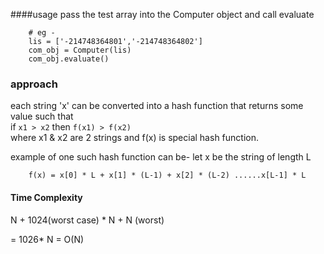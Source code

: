 ####usage
pass the test array into the Computer object and call evaluate

```
    # eg - 
    lis = ['-214748364801','-214748364802']
    com_obj = Computer(lis)
    com_obj.evaluate()
```

### approach
each string 'x' can be converted into a hash function that returns some value such that <br>
if `x1 > x2`  then `f(x1) > f(x2)` <br>
where x1 & x2 are 2 strings and f(x) is special hash function. <br>

example of one such hash function can be-
let x be the string of length L
```
    f(x) = x[0] * L + x[1] * (L-1) + x[2] * (L-2) ......x[L-1] * L
```
#### Time Complexity
N + 1024(worst case) * N + N (worst)

= 1026* N
= O(N)
